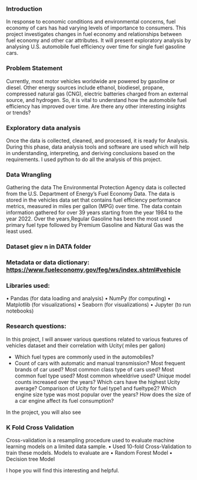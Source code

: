 ### Introduction
In response to economic conditions and environmental concerns, fuel economy of cars has had varying levels of importance to consumers. This project investigates changes in fuel economy and relationships between fuel economy and other car attributes. It will present exploratory analysis by analysing U.S. automobile fuel efficiency over time for single fuel gasoline cars.
### Problem Statement
Currently, most motor vehicles worldwide are powered by gasoline or diesel. Other energy sources include ethanol, biodiesel, propane, compressed natural gas (CNG), electric batteries charged from an external source, and hydrogen. So, it is vital to understand how the automobile fuel efficiency has improved over time. Are there any other interesting insights or trends?
### Exploratory data analysis
Once the data is collected, cleaned, and processed, it is ready for Analysis. During this phase, data analysis tools and software are used which will help in understanding, interpreting, and deriving conclusions based on the requirements. I used python to do all the analysis of this project.
### Data Wrangling
Gathering the data
The Environmental Protection Agency data is collected from the U.S. Department of Energy’s Fuel Economy Data. The data is stored in the vehicles data set that contains fuel efficiency performance metrics, measured in miles per gallon (MPG) over time. The data contain information gathered for over 39 years starting from the year 1984 to the year 2022. Over the years,Regular Gasoline has been the most used primary fuel type followed by Premium Gasoline and Natural Gas was the least used.
### Dataset giev n in DATA folder
### Metadata or data dictionary: https://www.fueleconomy.gov/feg/ws/index.shtml#vehicle

### Libraries used:
• Pandas (for data loading and analysis)
• NumPy (for computing)
• Matplotlib (for visualizations)
• Seaborn (for visualizations)
• Jupyter (to run notebooks)

### Research questions:
In this project, I will answer various questions related to various features of vehicles dataset and their correlation with Ucity( miles per gallon)
- Which fuel types are commonly used in the automobiles?
- Count of cars with automatic and manual transmission?
Most frequent brands of car used?
Most common class type of cars used?
Most common fuel type used?
Most common wheeldrive used?
Unique model counts increased over the years?
Which cars have the highest Ucity average?
Comparison of Ucity for fuel type1 and fueltype2?
Which engine size type was most popular over the years?
How does the size of a car engine affect its fuel consumption?


In the project, you will also see 
### K Fold Cross Validation
Cross-validation is a resampling procedure used to evaluate machine learning models on a limited data sample. • Used 10-fold Cross-Validation to train these models.
Models to evaluate are 
• Random Forest Model 
• Decision tree Model



I hope you will find this interesting and helpful.
